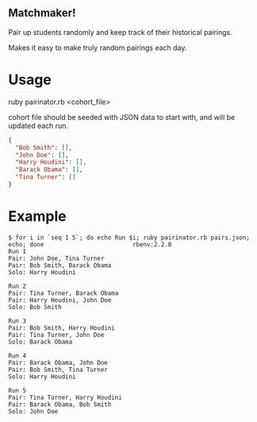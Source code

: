 ## Matchmaker! ##

Pair up students randomly and keep track of their historical pairings.

Makes it easy to make truly random pairings each day.

# Usage #

ruby pairinator.rb <cohort_file>

cohort file should be seeded with JSON data to start with, and will be updated each run.

```json
{
  "Bob Smith": [],
  "John Doe": [],
  "Harry Houdini": [],
  "Barack Obama": [],
  "Tina Turner": []
}
```
# Example #

```shell
$ for i in `seq 1 5`; do echo Run $i; ruby pairinator.rb pairs.json; echo; done                         rbenv:2.2.0
Run 1
Pair: John Doe, Tina Turner
Pair: Bob Smith, Barack Obama
Solo: Harry Houdini

Run 2
Pair: Tina Turner, Barack Obama
Pair: Harry Houdini, John Doe
Solo: Bob Smith

Run 3
Pair: Bob Smith, Harry Houdini
Pair: Tina Turner, John Doe
Solo: Barack Obama

Run 4
Pair: Barack Obama, John Doe
Pair: Bob Smith, Tina Turner
Solo: Harry Houdini

Run 5
Pair: Tina Turner, Harry Houdini
Pair: Barack Obama, Bob Smith
Solo: John Doe
```

